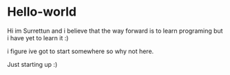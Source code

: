 # Hello-world

Hi im Surrettun and i believe that the way forward is to learn programing but i have yet to learn it :)

i figure ive got to start somewhere so why not here.

Just starting up :)
